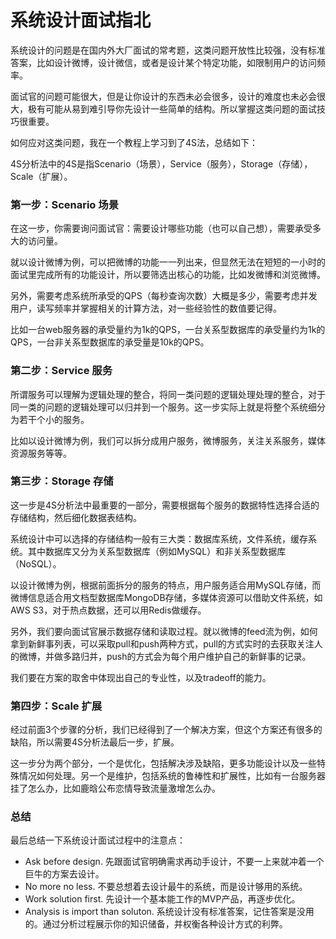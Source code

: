 # 系统设计面试指北

系统设计的问题是在国内外大厂面试的常考题，这类问题开放性比较强，没有标准答案，比如设计微博，设计微信，或者是设计某个特定功能，如限制用户的访问频率。

面试官的问题可能很大，但是让你设计的东西未必会很多，设计的难度也未必会很大，极有可能从易到难引导你先设计一些简单的结构。所以掌握这类问题的面试技巧很重要。

如何应对这类问题，我在一个教程上学习到了4S法，总结如下：

4S分析法中的4S是指Scenario（场景），Service（服务），Storage（存储），Scale（扩展）。

### 第一步：Scenario 场景

在这一步，你需要询问面试官：需要设计哪些功能（也可以自己想），需要承受多大的访问量。

就以设计微博为例，可以把微博的功能一一列出来，但显然无法在短短的一小时的面试里完成所有的功能设计，所以要筛选出核心的功能，比如发微博和浏览微博。

另外，需要考虑系统所承受的QPS（每秒查询次数）大概是多少，需要考虑并发用户，读写频率并掌握相关的计算方法，对一些经验性的数值要记得。

比如一台web服务器的承受量约为1k的QPS，一台关系型数据库的承受量约为1k的QPS，一台非关系型数据库的承受量是10k的QPS。

### 第二步：Service 服务

所谓服务可以理解为逻辑处理的整合，将同一类问题的逻辑处理处理的整合，对于同一类的问题的逻辑处理可以归并到一个服务。这一步实际上就是将整个系统细分为若干个小的服务。

比如以设计微博为例，我们可以拆分成用户服务，微博服务，关注关系服务，媒体资源服务等等。

### 第三步：Storage 存储

这一步是4S分析法中最重要的一部分，需要根据每个服务的数据特性选择合适的存储结构，然后细化数据表结构。

系统设计中可以选择的存储结构一般有三大类：数据库系统，文件系统，缓存系统。其中数据库又分为关系型数据库（例如MySQL）和非关系型数据库（NoSQL）。

以设计微博为例，根据前面拆分的服务的特点，用户服务适合用MySQL存储，而微博信息适合用文档型数据库MongoDB存储，多媒体资源可以借助文件系统，如AWS S3，对于热点数据，还可以用Redis做缓存。

另外，我们要向面试官展示数据存储和读取过程。就以微博的feed流为例，如何拿到新鲜事列表，可以采取pull和push两种方式，pull的方式实时的去获取关注人的微博，并做多路归并，push的方式会为每个用户维护自己的新鲜事的记录。

我们要在方案的取舍中体现出自己的专业性，以及tradeoff的能力。

### 第四步：Scale 扩展

经过前面3个步骤的分析，我们已经得到了一个解决方案，但这个方案还有很多的缺陷，所以需要4S分析法最后一步，扩展。

这一步分为两个部分，一个是优化，包括解决涉及缺陷，更多功能设计以及一些特殊情况如何处理。另一个是维护，包括系统的鲁棒性和扩展性，比如有一台服务器挂了怎么办，比如鹿晗公布恋情导致流量激增怎么办。

### 总结

最后总结一下系统设计面试过程中的注意点：
- Ask before design. 先跟面试官明确需求再动手设计，不要一上来就冲着一个巨牛的方案去设计。
- No more no less. 不要总想着去设计最牛的系统，而是设计够用的系统。
- Work solution first. 先设计一个基本能工作的MVP产品，再逐步优化。
- Analysis is import than soluton. 系统设计没有标准答案，记住答案是没用的。通过分析过程展示你的知识储备，并权衡各种设计方式的利弊。 


